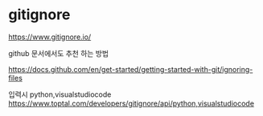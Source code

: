 # gitignore

<https://www.gitignore.io/>

github 문서에서도 추천 하는 방법

<https://docs.github.com/en/get-started/getting-started-with-git/ignoring-files>

입력시 python,visualstudiocode
<https://www.toptal.com/developers/gitignore/api/python,visualstudiocode>
